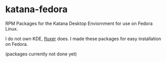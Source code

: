 # katana-fedora
RPM Packages for the Katana Desktop Enviornment for use on Fedora Linux.

I do not own KDE, [fluxer](https://github.com/fluxer) does. I made these packages for easy installation on Fedora.

(packages currently not done yet)
